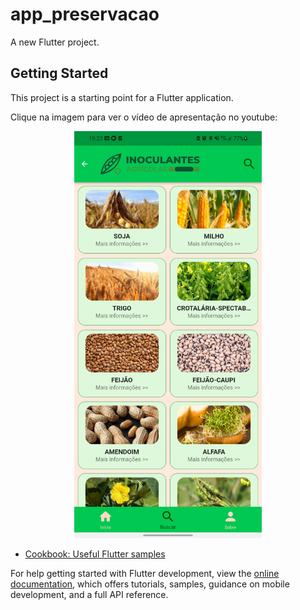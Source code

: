 # app_preservacao

A new Flutter project.

## Getting Started

This project is a starting point for a Flutter application.

Clique na imagem para ver o vídeo de apresentação no youtube:
<div style="text-align: center;">
  <a href="https://youtu.be/FRONnF87BdE">
    <img src="https://github.com/Carlos-Eduardo-Guedes-01/insumos/blob/main/apresentacao/Screenshot_20230709-192326.jpg" alt="Clique aqui" width="300">
  </a>
</div>


- [Cookbook: Useful Flutter samples](https://docs.flutter.dev/cookbook)

For help getting started with Flutter development, view the
[online documentation](https://docs.flutter.dev/), which offers tutorials,
samples, guidance on mobile development, and a full API reference.
